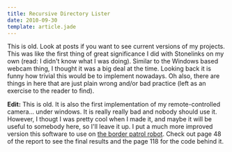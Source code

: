 ```yaml
---
title: Recursive Directory Lister
date: 2010-09-30
template: article.jade
---
```


This is old. Look at posts if you want to see current versions of my projects. This was like the first thing of great significance I did with Stonelinks on my own (read: I didn't know what I was doing). Similar to the Windows based webcam thing, I thought it was a big deal at the time. Looking back it is funny how trivial this would be to implement nowadays. Oh also, there are things in here that are just plain wrong and/or bad practice (left as an exercise to the reader to find).

**Edit:** This is old. It is also the first implementation of my remote-controlled camera... under windows. It is really really bad and nobody should use it. However, I thougt I was pretty cool when I made it, and maybe it will be useful to somebody here, so I'll leave it up. I put a much more improved version this software to use on [the border patrol robot](/misc/IED_tech_report_final.pdf). Check out page 48 of the report to see the final results and the page 118 for the code behind it.
